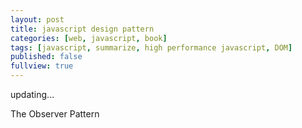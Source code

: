 ```yaml
---
layout: post
title: javascript design pattern
categories: [web, javascript, book]
tags: [javascript, summarize, high performance javascript, DOM]
published: false
fullview: true
---
```


updating...

The Observer Pattern
    
